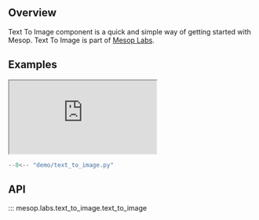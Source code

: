 ## Overview

Text To Image component is a quick and simple way of getting started with Mesop. Text To Image is part of [Mesop Labs](../guides/labs.md).

## Examples

<iframe class="component-demo" src="https://google.github.io/mesop/demo/?demo=text_to_image"></iframe>

```python
--8<-- "demo/text_to_image.py"
```
## API

::: mesop.labs.text_to_image.text_to_image
